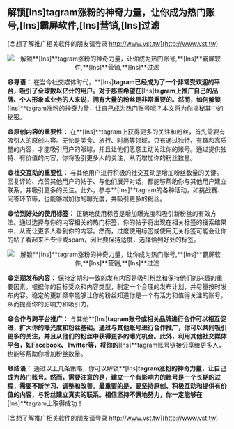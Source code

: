 ## **解锁**[Ins]**tagram涨粉的神奇力量，让你成为热门账号,**[Ins]**霸屏软件,**[Ins]**营销,**[Ins]**过滤**

[😍想了解推广相关软件的朋友请登录 http://www.vst.tw](http://www.vst.tw)

 <center><img src="https://vst.tw/MP4/tuiguang/png/2.png" alt="解锁**[Ins]**tagram涨粉的神奇力量，让你成为热门账号,**[Ins]**霸屏软件,**[Ins]**营销,**[Ins]**过滤"></center>

**😄导语：**
在当今社交媒体时代，**[Ins]**tagram已经成为了一个非常受欢迎的平台，吸引了全球数以亿计的用户。对于那些希望在**[Ins]**tagram上推广自己的品牌、个人形象或业务的人来说，拥有大量的粉丝是非常重要的。然而，如何解锁**[Ins]**tagram涨粉的神奇力量，让自己成为热门账号呢？本文将为你揭秘其中的秘密。

**😄原创内容的重要性：**
在**[Ins]**tagram上获得更多的关注和粉丝，首先需要有吸引人的原创内容。无论是美食、旅行、时尚等领域，只有通过独特、有趣和高质量的内容，才能吸引用户的眼球，并且让他们愿意主动关注你的账号。通过提供独特、有价值的内容，你将吸引更多人的关注，从而增加你的粉丝数量。

**😄社交互动的重要性：**
与其他用户进行积极的社交互动是增加粉丝数量的关键。回复评论、点赞其他用户的帖子、与他们展开对话，都能够帮助你与其他用户建立联系，并吸引更多的关注。此外，参与**[Ins]**tagram的各种活动，如挑战赛、问答环节等，也能够增加你的曝光度，并吸引更多的粉丝。

**😄恰到好处的使用标签：**
正确地使用标签是增加曝光度和吸引新粉丝的有效方法。通过选择与你的内容相关的热门标签，你的帖子将出现在相关标签的搜索结果中，从而让更多人看到你的内容。然而，过度使用标签或使用无关标签可能会让你的帖子看起来不专业或spam，因此要保持适度，选择恰到好处的标签。

 <center><img src="https://vst.tw/MP4/tuiguang/png/5.png" alt="解锁**[Ins]**tagram涨粉的神奇力量，让你成为热门账号,**[Ins]**霸屏软件,**[Ins]**营销,**[Ins]**过滤"></center>

**😄定期发布内容：**
保持定期和一致的发布内容是吸引粉丝和保持他们的兴趣的重要因素。根据你的目标受众和内容类型，制定一个合理的发布计划，并尽量按时发布内容。稳定的更新频率能够让你的粉丝知道你是一个有活力和值得关注的账号，从而提高你的影响力和吸引力。

**😄合作与跨平台推广：**
与其他**[Ins]**tagram账号或相关品牌进行合作可以相互促进，扩大你的曝光度和粉丝基础。通过与其他账号进行合作推广，你可以共同吸引更多的关注，并且从他们的粉丝中获得更多的曝光机会。此外，利用其他社交媒体平台，如Facebook、Twitter等，将你的**[Ins]**tagram账号链接分享给更多人，也能够帮助你增加粉丝数量。

**😄结语：**
通过以上几条策略，你可以解锁**[Ins]**tagram涨粉的神奇力量，让自己成为热门账号。然而，需要注意的是，建立一个有影响力的账号是一个长期的过程，需要不断学习、调整和改善。最重要的是，要坚持原创、积极互动和提供有价值的内容，与粉丝建立真实的联系。相信坚持不懈地努力，你一定能够在**[Ins]**tagram上取得成功！

[😍想了解推广相关软件的朋友请登录 http://www.vst.tw](http://www.vst.tw)



